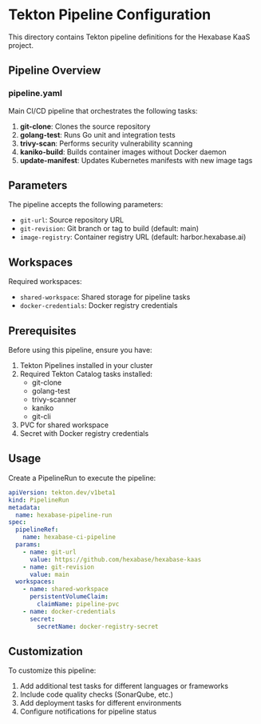 # Tekton Pipeline Configuration

This directory contains Tekton pipeline definitions for the Hexabase KaaS project.

## Pipeline Overview

### pipeline.yaml
Main CI/CD pipeline that orchestrates the following tasks:

1. **git-clone**: Clones the source repository
2. **golang-test**: Runs Go unit and integration tests
3. **trivy-scan**: Performs security vulnerability scanning
4. **kaniko-build**: Builds container images without Docker daemon
5. **update-manifest**: Updates Kubernetes manifests with new image tags

## Parameters

The pipeline accepts the following parameters:
- `git-url`: Source repository URL
- `git-revision`: Git branch or tag to build (default: main)
- `image-registry`: Container registry URL (default: harbor.hexabase.ai)

## Workspaces

Required workspaces:
- `shared-workspace`: Shared storage for pipeline tasks
- `docker-credentials`: Docker registry credentials

## Prerequisites

Before using this pipeline, ensure you have:
1. Tekton Pipelines installed in your cluster
2. Required Tekton Catalog tasks installed:
   - git-clone
   - golang-test
   - trivy-scanner
   - kaniko
   - git-cli
3. PVC for shared workspace
4. Secret with Docker registry credentials

## Usage

Create a PipelineRun to execute the pipeline:

```yaml
apiVersion: tekton.dev/v1beta1
kind: PipelineRun
metadata:
  name: hexabase-pipeline-run
spec:
  pipelineRef:
    name: hexabase-ci-pipeline
  params:
    - name: git-url
      value: https://github.com/hexabase/hexabase-kaas
    - name: git-revision
      value: main
  workspaces:
    - name: shared-workspace
      persistentVolumeClaim:
        claimName: pipeline-pvc
    - name: docker-credentials
      secret:
        secretName: docker-registry-secret
```

## Customization

To customize this pipeline:
1. Add additional test tasks for different languages or frameworks
2. Include code quality checks (SonarQube, etc.)
3. Add deployment tasks for different environments
4. Configure notifications for pipeline status